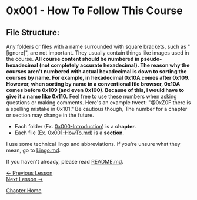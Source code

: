 # 0x001 - How To Follow This Course

## File Structure:

Any folders or files with a name surrounded with square brackets, such as "[ignore]", are not important. They usually contain things like images used in the course. **All course content should be numbered in pseudo-hexadecimal (not completely accurate hexadecimal). The reason why the courses aren't numbered with actual hexadecimal is down to sorting the courses by name. For example, in hexadecimal 0x10A comes after 0x109. However, when sorting by name in a conventional file browser, 0x10A comes before 0x109 (and even 0x100). Because of this, I would have to give it a name like 0x110.** Feel free to use these numbers when asking questions or making comments. Here's an example tweet: "@0xZ0F there is a spelling mistake in 0x101." Be cautious though, The number for a chapter or section may change in the future.

* Each folder (Ex. [0x000-Introduction](0x000-Introduction)) is a **chapter**.
* Each file (Ex. [0x001-HowTo.md](0x001-HowTo.md)) is a **section**.

I use some technical lingo and abbreviations. If you're unsure what they mean, go to [Lingo.md](../Lingo.md).

If you haven't already, please read [README.md](../README.md).

[<- Previous Lesson](0x000-Introduction.md)  
[Next Lesson ->](0x002-Setup.md)  

[Chapter Home](0x000-Introduction.md)  
